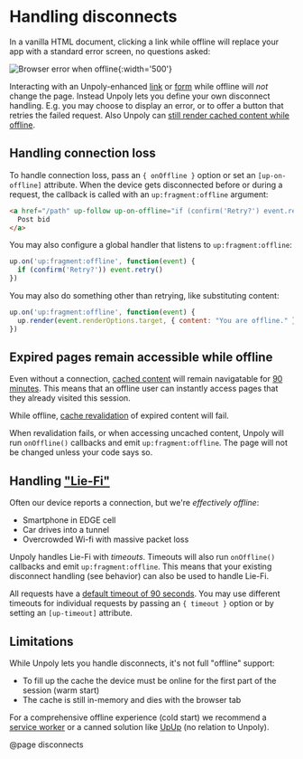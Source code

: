Handling disconnects
====================

In a vanilla HTML document, clicking a link while offline will replace your app with a standard error screen, no questions asked:

![Browser error when offline](/images/api/browser-offline.png){:width='500'}

Interacting with an Unpoly-enhanced [link](/a-up-follow) or [form](/form-up-submit) while offline will *not* change the page. Instead Unpoly lets you define your own disconnect handling. E.g. you may choose to display an error, or to offer a button that retries the failed request. Also Unpoly can [still render cached content while offline](#expired-pages-remain-accessible-while-offline).


Handling connection loss
------------------------

To handle connection loss, pass an `{ onOffline }` option or set an `[up-on-offline]` attribute. When the device gets disconnected before or during a request, the callback is called with an `up:fragment:offline` argument:

```html
<a href="/path" up-follow up-on-offline="if (confirm('Retry?') event.retry()">
  Post bid
</a>
```

You may also configure a global handler that listens to `up:fragment:offline`:

```js
up.on('up:fragment:offline', function(event) {
  if (confirm('Retry?')) event.retry()
})
```

You may also do something other than retrying, like substituting content:

```js
up.on('up:fragment:offline', function(event) {
  up.render(event.renderOptions.target, { content: "You are offline." })
})
```


Expired pages remain accessible while offline
---------------------------------------------

Even without a connection, [cached content](/caching) will remain navigatable for [90 minutes](/up.network.config#config.cacheEvictAge). This means that an offline user can instantly access pages that they already visited this session.

While offline, [cache revalidation](/caching#revalidation) of expired content will fail.

When revalidation fails, or when accessing uncached content, Unpoly will run `onOffline()` callbacks and emit `up:fragment:offline`. The page will not be changed unless your code says so.



Handling ["Lie-Fi"](https://www.urbandictionary.com/define.php?term=lie-fi)
---------------------------------------------------------------------------

Often our device reports a connection, but we're *effectively offline*:

- Smartphone in EDGE cell
- Car drives into a tunnel
- Overcrowded Wi-fi with massive packet loss

Unpoly handles Lie-Fi with *timeouts*. Timeouts will also run `onOffline()` callbacks and emit `up:fragment:offline`. This means that your existing disconnect handling (see behavior) can also be used to handle Lie-Fi.

All requests have a [default timeout of 90 seconds](/up.network.config#config.timeout). You may use different timeouts for individual requests by passing an `{ timeout }` option or by setting an `[up-timeout]` attribute.


Limitations
-----------

While Unpoly lets you handle disconnects, it's not full "offline" support:

- To fill up the cache the device must be online for the first part of the session (warm start)
- The cache is still in-memory and dies with the browser tab

For a comprehensive offline experience (cold start) we recommend a [service worker](https://web.dev/offline-fallback-page/) or a canned solution like [UpUp](https://www.talater.com/upup/) (no relation to Unpoly).



@page disconnects

